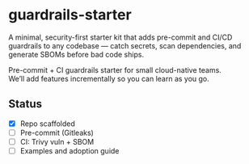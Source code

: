 # guardrails-starter

A minimal, security-first starter kit that adds pre-commit and CI/CD guardrails to any codebase — catch secrets, scan dependencies, and generate SBOMs before bad code ships.

Pre-commit + CI guardrails starter for small cloud-native teams.  
We’ll add features incrementally so you can learn as you go.

## Status
- [x] Repo scaffolded
- [ ] Pre-commit (Gitleaks)
- [ ] CI: Trivy vuln + SBOM
- [ ] Examples and adoption guide